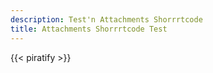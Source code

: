 ```yaml
---
description: Test'n Attachments Shorrrtcode
title: Attachments Shorrrtcode Test
---
```

{{< piratify >}}